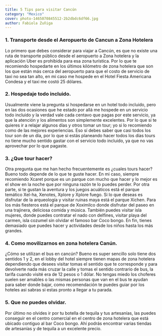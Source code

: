 ```yaml
---
title: 5 Tips para visitar Cancún
category: "Mexico"
cover: photo-1465070845512-2b2dbdc6df66.jpg
author: Fabiola Zuñiga
---
```


### 1. Transporte desde el Aeropuerto de Cancun a Zona Hotelera
Lo primero que debes considerar para viajar a Cancún, es que no existe una ruta de transporte público desde el  aeropuerto a Zona hotelera y la aplicación Uber es prohibida para esa zona turística. Por lo que te recomiendo hospedarte en los últimos kilómetro de zona hotelera que son los que están más cerca del aeropuerto para que el costo de servicio de taxi no sea tan alto, en mi caso me hospede en el Hotel Fiesta Americana Condesa y el taxi me costó 25 dólares.

### 2. Hospedaje todo incluido.
Usualmente viene la pregunta si hospedarse en un hotel todo incluido, pero en las dos ocasiones que he estado por allá me hospede en un servicio todo incluido y la verdad vale cada centavo que pagas por este servicio, ya que la atención y los alimentos son simplemente excelentes. Por lo que si te quieres ir a relajar algunos días y otros tomar un tour; yo si lo recomiendo como de las mejores experiencias. Eso sí debes saber que casi todos los tour son de un día, por lo que si estás planeando hacer todos los días tours no tiene mucho sentido gastar con el servicio todo incluido, ya que no vas aprovechar por lo que pagaste.

### 3. ¿Que tour hacer?
Otra pregunta que me han hecho frecuentemente es ¿cuales tours hacer? Bueno todo depende de lo que te guste hacer. En mi caso, siempre recomiendo Xcaret porque es un parque con mucho que hacer y lo mejor es el show en la noche que por ninguna razón te lo puedes perder. Por otra parte, si te gustan la aventura y los juegos acuáticos está el parque temático Xel-ha, Xenotes, Xplore y Xplore fuego. Si lo que deseas es disfrutar de la arqueología y visitar ruinas maya está el parque Xichen. Para los más fiesteros está el parque de Xoximilco donde disfrutar del paseo en una trajinera, deliciosa comida y música. También puedes visitar isla mujeres, donde puedes contratar el nado con delfines, visitar playa del carmen, isla cozumel sin olvidar el famoso bar Coco bongo. En fin, tienes demasiado que puedes hacer y actividades desde los niños hasta los más grandes.

### 4. Como movilizarnos en zona hotelera Canún.
¿Cómo se utilizan el bus en cancún? Bueno es super sencillo solo tiene dos sentidos 1 y 2, en el lobby del hotel siempre tienen mapas de zona hotelera dependiendo que desees visitar tomas el sentido que te corresponde y para devolverte nada más cruzar la calle y tomas el sentido contrario de bus, la tarifa cuando visité era de 12 pesos o 1 dólar. No tengas miedo los choferes suelen ser amables o las mismas personas que van en el bus te ayudan para saber donde bajar, como recomendación te puedes guiar por los hoteles asi sabras si estas pronto a llegar a tu parada.

### 5. Que no puedes olvidar.
Por último no olvides ir por tu botella de tequila y tus artesanías, las puedes conseguir en el centro comercial en el centro de zona hotelera que está ubicado contiguo al bar Coco bongo. Ahí podrás encontrar varias tiendas de artesanías y de tequila a un excelente precio.
